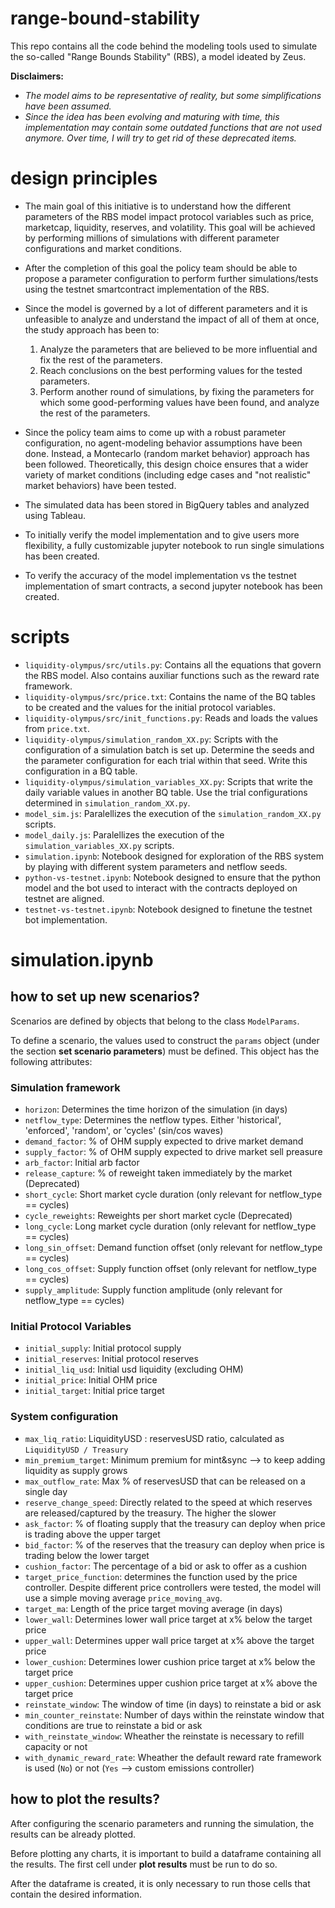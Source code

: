 # range-bound-stability
This repo contains all the code behind the modeling tools used to simulate the so-called "Range Bounds Stability" (RBS), a model ideated by Zeus.

**Disclaimers:**
- _The model aims to be representative of reality, but some simplifications have been assumed._
- _Since the idea has been evolving and maturing with time, this implementation may contain some outdated functions that are not used anymore. Over time, I will try to get rid of these deprecated items._



# design principles

- The main goal of this initiative is to understand how the different parameters of the RBS model impact protocol variables such as price, marketcap, liquidity, reserves, and volatility. This goal will be achieved by performing millions of simulations with different parameter configurations and market conditions.

- After the completion of this goal the policy team should be able to propose a parameter configuration to perform further simulations/tests using the testnet smartcontract implementation of the RBS.

- Since the model is governed by a lot of different parameters and it is unfeasible to analyze and understand the impact of all of them at once, the study approach has been to:
  1. Analyze the parameters that are believed to be more influential and fix the rest of the parameters.
  2. Reach conclusions on the best performing values for the tested parameters.
  3. Perform another round of simulations, by fixing the parameters for which some good-performing values have been found, and analyze the rest of the parameters.

- Since the policy team aims to come up with a robust parameter configuration, no agent-modeling behavior assumptions have been done. Instead, a Montecarlo (random market behavior) approach has been followed. Theoretically, this design choice ensures that a wider variety of market conditions (including edge cases and "not realistic" market behaviors) have been tested.

- The simulated data has been stored in BigQuery tables and analyzed using Tableau.
  
- To initially verify the model implementation and to give users more flexibility, a fully customizable jupyter notebook to run single simulations has been created.

- To verify the accuracy of the model implementation vs the testnet implementation of smart contracts, a second jupyter notebook has been created.



# scripts

- `liquidity-olympus/src/utils.py`: Contains all the equations that govern the RBS model. Also contains auxiliar functions such as the reward rate framework.
- `liquidity-olympus/src/price.txt`: Contains the name of the BQ tables to be created and the values for the initial protocol variables.
- `liquidity-olympus/src/init_functions.py`: Reads and loads the values from `price.txt`.
- `liquidity-olympus/simulation_random_XX.py`: Scripts with the configuration of a simulation batch is set up. Determine the seeds and the parameter configuration for each trial within that seed. Write this configuration in a BQ table.
- `liquidity-olympus/simulation_variables_XX.py`: Scripts that write the daily variable values in another BQ table. Use the trial configurations determined in `simulation_random_XX.py`.
- `model_sim.js`: Paralellizes the execution of the `simulation_random_XX.py` scripts.
- `model_daily.js`: Paralellizes the execution of the `simulation_variables_XX.py` scripts.
- `simulation.ipynb`: Notebook designed for exploration of the RBS system by playing with different system parameters and netflow seeds.
- `python-vs-testnet.ipynb`: Notebook designed to ensure that the python model and the bot used to interact with the contracts deployed on testnet are aligned.
- `testnet-vs-testnet.ipynb`: Notebook designed to finetune the testnet bot implementation.



# simulation.ipynb
## how to set up new scenarios?
Scenarios are defined by objects that belong to the class `ModelParams`.

To define a scenario, the values used to construct the `params` object (under the section **set scenario parameters**) must be defined. This object has the following attributes:

### Simulation framework
 - `horizon`: Determines the time horizon of the simulation (in days)
 - `netflow_type`: Determines the netflow types. Either 'historical', 'enforced', 'random', or 'cycles' (sin/cos waves)
 - `demand_factor`: % of OHM supply expected to drive market demand
 - `supply_factor`: % of OHM supply expected to drive market sell preasure
 - `arb_factor`: Initial arb factor
 - `release_capture`: % of reweight taken immediately by the market (Deprecated)
 - `short_cycle`: Short market cycle duration (only relevant for netflow_type == cycles)
 - `cycle_reweights`: Reweights per short market cycle (Deprecated)
 - `long_cycle`: Long market cycle duration (only relevant for netflow_type == cycles)
 - `long_sin_offset`: Demand function offset (only relevant for netflow_type == cycles)
 - `long_cos_offset`: Supply function offset (only relevant for netflow_type == cycles)
 - `supply_amplitude`: Supply function amplitude (only relevant for netflow_type == cycles)

### Initial Protocol Variables
 - `initial_supply`: Initial protocol supply
 - `initial_reserves`: Initial protocol reserves
 - `initial_liq_usd`: Initial usd liquidity (excluding OHM)
 - `initial_price`: Initial OHM price
 - `initial_target`: Initial price target

### System configuration
 - `max_liq_ratio`: LiquidityUSD : reservesUSD ratio, calculated as `LiquidityUSD / Treasury`
 - `min_premium_target`: Minimum premium for mint&sync --> to keep adding liquidity as supply grows 
 - `max_outflow_rate`: Max % of reservesUSD that can be released on a single day
 - `reserve_change_speed`: Directly related to the speed at which reserves are released/captured by the treasury. The higher the slower
 - `ask_factor`: % of floating supply that the treasury can deploy when price is trading above the upper target
 - `bid_factor`: % of the reserves that the treasury can deploy when price is trading below the lower target
 - `cushion_factor`: The percentage of a bid or ask to offer as a cushion
 - `target_price_function`: determines the function used by the price controller. Despite different price controllers were tested, the model will use a simple moving average `price_moving_avg`.
 - `target_ma`: Length of the price target moving average (in days)
 - `lower_wall`: Determines lower wall price target at x% below the target price
 - `upper_wall`: Determines upper wall price target at x% above the target price
 - `lower_cushion`: Determines lower cushion price target at x% below the target price
 - `upper_cushion`: Determines upper cushion price target at x% above the target price
 - `reinstate_window`: The window of time (in days) to reinstate a bid or ask
 - `min_counter_reinstate`: Number of days within the reinstate window that conditions are true to reinstate a bid or ask
 - `with_reinstate_window`: Wheather the reinstate is necessary to refill capacity or not
 - `with_dynamic_reward_rate`: Wheather the default reward rate framework is used (`No`) or not (`Yes` --> custom emissions controller)

## how to plot the results?
After configuring the scenario parameters and running the simulation, the results can be already plotted.

Before plotting any charts, it is important to build a dataframe containing all the results. The first cell under **plot results** must be run to do so.

After the dataframe is created, it is only necessary to run those cells that contain the desired information.
